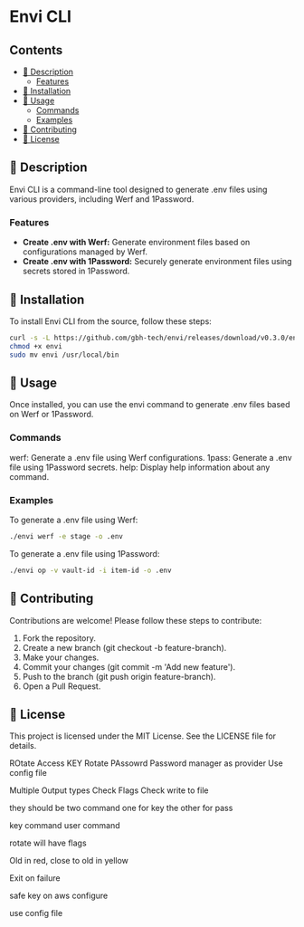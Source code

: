 <!-- omit in toc -->
# Envi CLI

<!-- omit in toc -->
## Contents

- [📘 Description](#-description)
  - [Features](#features)
- [🚢 Installation](#-installation)
- [🔧 Usage](#-usage)
  - [Commands](#commands)
  - [Examples](#examples)
- [🤝 Contributing](#-contributing)
- [📄 License](#-license)

## 📘 Description

Envi CLI is a command-line tool designed to generate .env files using various providers, including Werf and 1Password.

### Features

- **Create .env with Werf:** Generate environment files based on configurations managed by Werf.
- **Create .env with 1Password:** Securely generate environment files using secrets stored in 1Password.

## 🚢 Installation

To install Envi CLI from the source, follow these steps:

```bash
curl -s -L https://github.com/gbh-tech/envi/releases/download/v0.3.0/envi-darwin-x64.tar.gz | tar xz
chmod +x envi
sudo mv envi /usr/local/bin
```

## 🔧 Usage

Once installed, you can use the envi command to generate .env files based on Werf or 1Password.

### Commands

werf: Generate a .env file using Werf configurations.
1pass: Generate a .env file using 1Password secrets.
help: Display help information about any command.

### Examples

To generate a .env file using Werf:

```bash
./envi werf -e stage -o .env
```

To generate a .env file using 1Password:

```bash
./envi op -v vault-id -i item-id -o .env
```

## 🤝 Contributing

Contributions are welcome! Please follow these steps to contribute:

1. Fork the repository.
2. Create a new branch (git checkout -b feature-branch).
3. Make your changes.
4. Commit your changes (git commit -m 'Add new feature').
5. Push to the branch (git push origin feature-branch).
6. Open a Pull Request.

## 📄 License

This project is licensed under the MIT License. See the LICENSE file for details.


ROtate Access KEY
Rotate PAssowrd
Password manager as provider
Use config file


Multiple Output types
Check Flags
Check write to file


they should be two command one for key
the other for pass

key command
user command

rotate will have flags


Old in red, close to old in yellow


Exit on failure


safe key on aws configure

use config file
